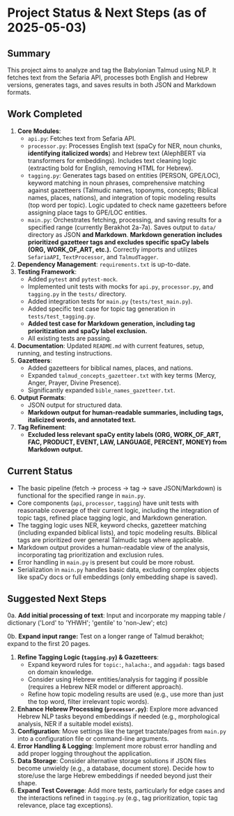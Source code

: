 # Project Status & Next Steps (as of 2025-05-03)

## Summary

This project aims to analyze and tag the Babylonian Talmud using NLP. It fetches text from the Sefaria API, processes both English and Hebrew versions, generates tags, and saves results in both JSON and Markdown formats.

## Work Completed

1.  **Core Modules**:
    *   `api.py`: Fetches text from Sefaria API.
    *   `processor.py`: Processes English text (spaCy for NER, noun chunks, **identifying italicized words**) and Hebrew text (AlephBERT via transformers for embeddings). Includes text cleaning logic (extracting bold for English, removing HTML for Hebrew).
    *   `tagging.py`: Generates tags based on entities (PERSON, GPE/LOC), keyword matching in noun phrases, comprehensive matching against gazetteers (Talmudic names, toponyms, concepts; Biblical names, places, nations), and integration of topic modeling results (top word per topic). Logic updated to check name gazetteers before assigning place tags to GPE/LOC entities.
    *   `main.py`: Orchestrates fetching, processing, and saving results for a specified range (currently Berakhot 2a-7a). Saves output to `data/` directory as JSON **and Markdown**. **Markdown generation includes prioritized gazetteer tags and excludes specific spaCy labels (ORG, WORK_OF_ART, etc.).** Correctly imports and utilizes `SefariaAPI`, `TextProcessor`, and `TalmudTagger`.
2.  **Dependency Management**: `requirements.txt` is up-to-date.
3.  **Testing Framework**:
    *   Added `pytest` and `pytest-mock`.
    *   Implemented unit tests with mocks for `api.py`, `processor.py`, and `tagging.py` in the `tests/` directory.
    *   Added integration tests for `main.py` (`tests/test_main.py`).
    *   Added specific test case for topic tag generation in `tests/test_tagging.py`.
    *   **Added test case for Markdown generation, including tag prioritization and spaCy label exclusion.**
    *   All existing tests are passing.
4.  **Documentation**: Updated `README.md` with current features, setup, running, and testing instructions.
5.  **Gazetteers**:
    *   Added gazetteers for biblical names, places, and nations.
    *   Expanded `talmud_concepts_gazetteer.txt` with key terms (Mercy, Anger, Prayer, Divine Presence).
    *   Significantly expanded `bible_names_gazetteer.txt`.
6.  **Output Formats**:
    *   JSON output for structured data.
    *   **Markdown output for human-readable summaries, including tags, italicized words, and annotated text.**
7.  **Tag Refinement**:
    *   **Excluded less relevant spaCy entity labels (ORG, WORK_OF_ART, FAC, PRODUCT, EVENT, LAW, LANGUAGE, PERCENT, MONEY) from Markdown output.**

## Current Status

*   The basic pipeline (fetch -> process -> tag -> save JSON/Markdown) is functional for the specified range in `main.py`.
*   Core components (`api`, `processor`, `tagging`) have unit tests with reasonable coverage of their current logic, including the integration of topic tags, refined place tagging logic, and Markdown generation.
*   The tagging logic uses NER, keyword checks, gazetteer matching (including expanded biblical lists), and topic modeling results. Biblical tags are prioritized over general Talmudic tags where applicable.
*   Markdown output provides a human-readable view of the analysis, incorporating tag prioritization and exclusion rules.
*   Error handling in `main.py` is present but could be more robust.
*   Serialization in `main.py` handles basic data, excluding complex objects like spaCy docs or full embeddings (only embedding shape is saved).

## Suggested Next Steps

0a. **Add initial processing of text**: Input and incorporate my mapping table / dictionary ('Lord' to 'YHWH'; 'gentile' to 'non-Jew'; etc)

0b. **Expand input range:** Test on a longer range of Talmud berakhot; expand to the first 20 pages.

1. **Refine Tagging Logic (`tagging.py`) & Gazetteers**:
    *   Expand keyword rules for `topic:`, `halacha:`, and `aggadah:` tags based on domain knowledge.
    *   Consider using Hebrew entities/analysis for tagging if possible (requires a Hebrew NER model or different approach).
    *   Refine how topic modeling results are used (e.g., use more than just the top word, filter irrelevant topic words).
2.  **Enhance Hebrew Processing (`processor.py`)**: Explore more advanced Hebrew NLP tasks beyond embeddings if needed (e.g., morphological analysis, NER if a suitable model exists).
3.  **Configuration**: Move settings like the target tractate/pages from `main.py` into a configuration file or command-line arguments.
4.  **Error Handling & Logging**: Implement more robust error handling and add proper logging throughout the application.
5.  **Data Storage**: Consider alternative storage solutions if JSON files become unwieldy (e.g., a database, document store). Decide how to store/use the large Hebrew embeddings if needed beyond just their shape.
6.  **Expand Test Coverage**: Add more tests, particularly for edge cases and the interactions refined in `tagging.py` (e.g., tag prioritization, topic tag relevance, place tag exceptions).
